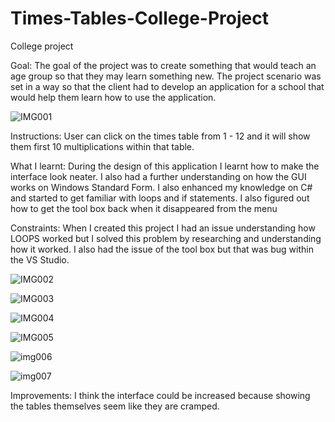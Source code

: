 # Times-Tables-College-Project

College project

Goal: The goal of the project was to create something that would teach an age group so that they may learn something new. The project scenario was set in a way so that the client had to develop an application for a school that would help them learn how to use the application.

![IMG001](https://user-images.githubusercontent.com/45819118/71081875-f7ce1080-2187-11ea-979d-fe3c9e9cd6ed.PNG)

Instructions: User can click on the times table from 1 - 12 and it will show them first 10 multiplications within that table.

What I learnt: During the design of this application I learnt how to make the interface look neater. I also had a further understanding on how the GUI works on Windows Standard Form. I also enhanced my knowledge on C# and started to get familiar with loops and if statements. I also figured out how to get the tool box back when it disappeared from the menu

Constraints: When I created this project I had an issue understanding how LOOPS worked but I solved this problem by researching and understanding how it worked. I also had the issue of the tool box but that was bug within the VS Studio.

![IMG002](https://user-images.githubusercontent.com/45819118/71081876-f7ce1080-2187-11ea-9296-ff3faacd6889.PNG)

![IMG003](https://user-images.githubusercontent.com/45819118/71081878-f866a700-2187-11ea-9ae9-7ad23bd5c036.PNG)

![IMG004](https://user-images.githubusercontent.com/45819118/71081879-f866a700-2187-11ea-97a2-6c5d2dd15755.PNG)

![IMG005](https://user-images.githubusercontent.com/45819118/71081880-f866a700-2187-11ea-9073-a5099713001d.PNG)

![img006](https://user-images.githubusercontent.com/45819118/71081881-f866a700-2187-11ea-8ab9-4e8e4ccb5124.PNG)

![img007](https://user-images.githubusercontent.com/45819118/71081882-f866a700-2187-11ea-85a6-27ce786e6594.PNG)

Improvements: I think the interface could be increased because showing the tables themselves seem like they are cramped.


